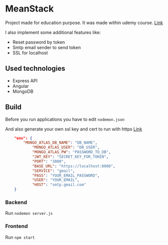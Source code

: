 # MeanStack

Project made for education purpose.
It was made within udemy course.
[Link](https://www.udemy.com/course/angular-2-and-nodejs-the-practical-guide/ "Course Link")

I also implement some additional features like: 

- Reset password by token
- Smtp email sender to send token
- SSL for localhost

## Used technologies

- Express API
- Angular
- MongoDB

## Build

Before you run applications you have to edit `nodemon.json`

And also generate your own ssl key and cert to run with https 
[Link](https://github.com/RubenVermeulen/generate-trusted-ssl-certificate "SSL generator")

```json lines
    "env": {
        "MONGO_ATLAS_DB_NAME": "DB_NAME",
            "MONGO_ATLAS_USER": "DB_USER",
            "MONGO_ATLAS_PW": "PASSWORD_TO_DB",
            "JWT_KEY": "SECRET_KEY_FOR_TOKEN",
            "PORT": "3000",
            "BASE_URL": "https://localhost:8080",
            "SERVICE": "gmail",
            "PASS": "YOUR_EMAIL_PASSWORD",
            "USER": "YOUR_EMAIL",
            "HOST": "smtp.gmail.com"
    }
```

### Backend 
Run `nodemon server.js`

### Frontend
Run `npm start`
